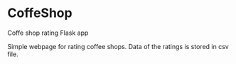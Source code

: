 # CoffeShop
Coffe shop rating Flask app

Simple webpage for rating coffee shops. Data of the ratings is stored in csv file.
